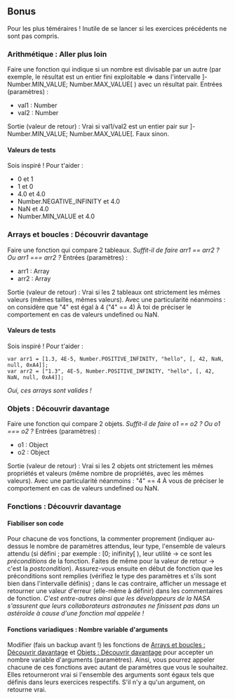 ## Bonus

Pour les plus téméraires ! Inutile de se lancer si les exercices précédents ne sont pas compris.

### Arithmétique : Aller plus loin

Faire une fonction qui indique si un nombre est divisable par un autre (par exemple, le résultat est un entier fini exploitable => dans l'intervalle ]-Number.MIN_VALUE; Number.MAX_VALUE[ ) avec un résultat pair.
Entrées (paramètres) :

- val1 : Number
- val2 : Number

Sortie (valeur de retour) :
Vrai si val1/val2 est un entier pair sur ]-Number.MIN_VALUE; Number.MAX_VALUE[. Faux sinon.

#### Valeurs de tests

Sois inspiré !
Pour t'aider :

- 0 et 1
- 1 et 0
- 4.0 et 4.0
- Number.NEGATIVE_INFINITY et 4.0
- NaN et 4.0
- Number.MIN_VALUE et 4.0

### Arrays et boucles : Découvrir davantage

Faire une fonction qui compare 2 tableaux.
_Suffit-il de faire arr1 == arr2 ? Ou arr1 === arr2 ?_
Entrées (paramètres) :

- arr1 : Array
- arr2 : Array

Sortie (valeur de retour) :
Vrai si les 2 tableaux ont strictement les mêmes valeurs (mêmes tailles, mêmes valeurs). Avec une particularité néanmoins : on considère que "4" est égal à 4 ("4" == 4)
À toi de préciser le comportement en cas de valeurs undefined ou NaN.

#### Valeurs de tests

Sois inspiré !
Pour t'aider :

```
var arr1 = [1.3, 4E-5, Number.POSITIVE_INFINITY, "hello", [, 42, NaN, null, 0xA4]];
var arr2 = ["1.3", 4E-5, Number.POSITIVE_INFINITY, "hello", [, 42, NaN, null, 0xA4]];
```

_Oui, ces arrays sont valides !_

### Objets : Découvrir davantage

Faire une fonction qui compare 2 objets. _Suffit-il de faire o1 == o2 ? Ou o1 === o2 ?_
Entrées (paramètres) :

- o1 : Object
- o2 : Object

Sortie (valeur de retour) :
Vrai si les 2 objets ont strictement les mêmes propriétés et valeurs (même nombre de propriétés, avec les mêmes valeurs). Avec une particularité néanmoins : "4" == 4
À vous de préciser le comportement en cas de valeurs undefined ou NaN.

### Fonctions : Découvrir davantage

#### Fiabiliser son code

Pour chacune de vos fonctions, la commenter proprement (indiquer au-dessus le nombre de paramètres attendus, leur type, l'ensemble de valeurs attendu (si défini ; par exemple : [0; inifinity[ ), leur utilité -> ce sont les _préconditions_ de la fonction. Faites de même pour la valeur de retour -> c'est la _postcondition_). Assurez-vous ensuite en début de fonction que les préconditions sont remplies (vérifiez le type des paramètres et s'ils sont bien dans l'intervalle définis) ; dans le cas contraire, afficher un message et retourner une valeur d'erreur (elle-même à définir) dans les commentaires de fonction.
_C'est entre-autres ainsi que les développeurs de la NASA s'assurent que leurs collaborateurs astronautes ne finissent pas dans un astéroïde à cause d'une fonction mal appelée !_

#### Fonctions variadiques : Nombre variable d'arguments

Modifier (fais un backup avant !) les fonctions de [Arrays et boucles : Découvrir davantage](#arrays-et-boucles--découvrir-davantage) et [Objets : Découvrir davantage](#objets--découvrir-davantage) pour accepter un nombre variable d'arguments (paramètres). Ainsi, vous pourrez appeler chacune de ces fonctions avec autant de paramètres que vous le souhaitez. Elles retourneront vrai si l'ensemble des arguments sont égaux tels que définis dans leurs exercices respectifs.
S'il n'y a qu'un argument, on retourne vrai.
